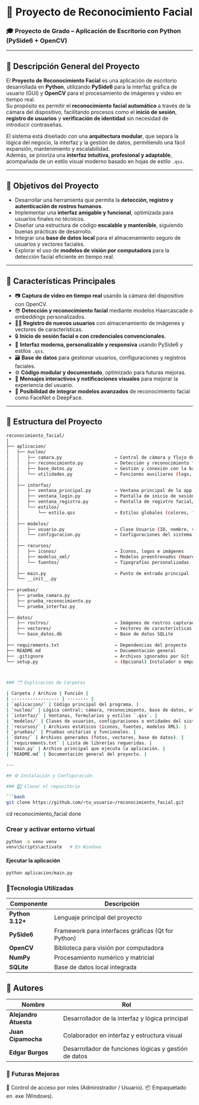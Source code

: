 # 🧠 Proyecto de Reconocimiento Facial

### 🎓 Proyecto de Grado – Aplicación de Escritorio con Python (PySide6 + OpenCV)

---

## 📘 Descripción General del Proyecto

El **Proyecto de Reconocimiento Facial** es una aplicación de escritorio desarrollada en **Python**, utilizando **PySide6** para la interfaz gráfica de usuario (GUI) y **OpenCV** para el procesamiento de imágenes y video en tiempo real.  
Su propósito es permitir el **reconocimiento facial automático** a través de la cámara del dispositivo, facilitando procesos como el **inicio de sesión**, **registro de usuarios** y **verificación de identidad** sin necesidad de introducir contraseñas.

El sistema está diseñado con una **arquitectura modular**, que separa la lógica del negocio, la interfaz y la gestión de datos, permitiendo una fácil expansión, mantenimiento y escalabilidad.  
Además, se prioriza una **interfaz intuitiva, profesional y adaptable**, acompañada de un estilo visual moderno basado en hojas de estilo `.qss`.

---

## 🚀 Objetivos del Proyecto

- Desarrollar una herramienta que permita la **detección, registro y autenticación de rostros humanos**.
- Implementar una **interfaz amigable y funcional**, optimizada para usuarios finales no técnicos.
- Diseñar una estructura de código **escalable y mantenible**, siguiendo buenas prácticas de desarrollo.
- Integrar una **base de datos local** para el almacenamiento seguro de usuarios y vectores faciales.
- Explorar el uso de **modelos de visión por computadora** para la detección facial eficiente en tiempo real.

---

## 🧩 Características Principales

- 📷 **Captura de video en tiempo real** usando la cámara del dispositivo con OpenCV.  
- 😎 **Detección y reconocimiento facial** mediante modelos Haarcascade o embeddings personalizados.  
- 🧑‍💼 **Registro de nuevos usuarios** con almacenamiento de imágenes y vectores de características.  
- 🔒 **Inicio de sesión facial o con credenciales convencionales.**  
- 🎨 **Interfaz moderna, personalizable y responsiva** usando PySide6 y estilos `.qss`.  
- 🗃️ **Base de datos** para gestionar usuarios, configuraciones y registros faciales.  
- ⚙️ **Código modular y documentado**, optimizado para futuras mejoras.  
- 💬 **Mensajes interactivos y notificaciones visuales** para mejorar la experiencia del usuario.  
- 🧠 **Posibilidad de integrar modelos avanzados** de reconocimiento facial como FaceNet o DeepFace.  

---
## 🧱 Estructura del Proyecto

```bash
reconocimiento_facial/
│
├── aplicacion/                          
│   ├── nucleo/                          
│   │   ├── camara.py                    ← Control de cámara y flujo de video
│   │   ├── reconocimiento.py            ← Detección y reconocimiento facial
│   │   ├── base_datos.py                ← Gestión y conexión con la base de datos
│   │   └── utilidades.py                ← Funciones auxiliares (logs, validaciones, etc.)
│   │
│   ├── interfaz/                        
│   │   ├── ventana_principal.py         ← Ventana principal de la app
│   │   ├── ventana_login.py             ← Pantalla de inicio de sesión
│   │   ├── ventana_registro.py          ← Pantalla de registro facial/usuario
│   │   └── estilos/
│   │       └── estilo.qss               ← Estilos globales (colores, fuentes, botones)
│   │
│   ├── modelos/                         
│   │   ├── usuario.py                   ← Clase Usuario (ID, nombre, vector facial)
│   │   └── configuracion.py             ← Configuraciones del sistema (rutas, cámara, etc.)
│   │
│   ├── recursos/                        
│   │   ├── iconos/                      ← Íconos, logos e imágenes
│   │   ├── modelos_xml/                 ← Modelos preentrenados (Haarcascade, etc.)
│   │   └── fuentes/                     ← Tipografías personalizadas
│   │
│   ├── main.py                          ← Punto de entrada principal
│   └── __init__.py                      
│
├── pruebas/                             
│   ├── prueba_camara.py
│   ├── prueba_reconocimiento.py
│   └── prueba_interfaz.py
│
├── datos/                               
│   ├── rostros/                         ← Imágenes de rostros capturados
│   ├── vectores/                        ← Vectores de características faciales
│   └── base_datos.db                    ← Base de datos SQLite
│
├── requirements.txt                     ← Dependencias del proyecto
├── README.md                            ← Documentación general
├── .gitignore                           ← Archivos ignorados por Git
└── setup.py                             ← (Opcional) Instalador o empaquetador



### 🗂️ Explicación de Carpetas

| Carpeta / Archivo | Función |
| ------------------ | -------- |
| `aplicacion/` | Código principal del programa. |
| `nucleo/` | Lógica central: cámara, reconocimiento, base de datos, etc. |
| `interfaz/` | Ventanas, formularios y estilos `.qss`. |
| `modelos/` | Clases de usuarios, configuraciones o entidades del sistema. |
| `recursos/` | Archivos estáticos (íconos, fuentes, modelos XML). |
| `pruebas/` | Pruebas unitarias y funcionales. |
| `datos/` | Archivos generados (fotos, vectores, base de datos). |
| `requirements.txt` | Lista de librerías requeridas. |
| `main.py` | Archivo principal que ejecuta la aplicación. |
| `README.md` | Documentación general del proyecto. |

---

## ⚙️ Instalación y Configuración

### 1️⃣ Clonar el repositorio

```bash
git clone https://github.com/<tu_usuario>/reconocimiento_facial.git
```
cd reconocimiento_facial
	done
### Crear y activar entorno virtual
``` bash
python -m venv venv
venv\Scripts\activate   # En Windows
```
#### Ejecutar la aplicación
``` bash
python aplicacion/main.py
```
### 🧰Tecnologia Utilizadas
| Componente       | Descripción                                        |
| ---------------- | -------------------------------------------------- |
| **Python 3.12+** | Lenguaje principal del proyecto                    |
| **PySide6**      | Framework para interfaces gráficas (Qt for Python) |
| **OpenCV**       | Biblioteca para visión por computadora             |
| **NumPy**        | Procesamiento numérico y matricial                 |
| **SQLite**       | Base de datos local integrada                      |

## 👥 Autores
| Nombre                             | Rol                                                   |
| ---------------------------------- | ----------------------------------------------------- |
| **Alejandro Atuesta**        | Desarrollador de la interfaz y lógica principal       |
| **Juan Cipamocha**                | Colaborador en interfaz y estructura visual           |
| **Edgar Burgos** | Desarrollador de funciones lógicas y gestión de datos |

### 🔮 Futuras Mejoras
🔐 Control de acceso por roles (Administrador / Usuario).
📦 Empaquetado en .exe (Windows).


